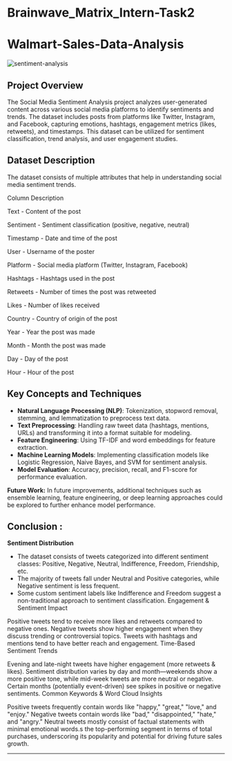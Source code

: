 # Brainwave_Matrix_Intern-Task2
# Walmart-Sales-Data-Analysis
![sentiment-analysis](https://github.com/user-attachments/assets/fe8c690b-584e-43d2-b52d-d2ca2f586268)

## Project Overview
The Social Media Sentiment Analysis project analyzes user-generated content across various social media platforms to identify sentiments and trends. The dataset includes posts from platforms like Twitter, Instagram, and Facebook, capturing emotions, hashtags, engagement metrics (likes, retweets), and timestamps. This dataset can be utilized for sentiment classification, trend analysis, and user engagement studies.

## Dataset Description
The dataset consists of multiple attributes that help in understanding social media sentiment trends.

Column	Description

Text  -	Content of the post

Sentiment  -	Sentiment classification (positive, negative, neutral)

Timestamp  -	Date and time of the post

User  - 	Username of the poster

Platform  -	Social media platform (Twitter, Instagram, Facebook)

Hashtags  - 	Hashtags used in the post

Retweets  - 	Number of times the post was retweeted

Likes  - 	Number of likes received

Country  -	Country of origin of the post

Year  - 	Year the post was made

Month  - 	Month the post was made

Day  - 	Day of the post

Hour  - 	Hour of the post

## Key Concepts and Techniques
- **Natural Language Processing (NLP)**: Tokenization, stopword removal, stemming, and lemmatization to preprocess text data.
- **Text Preprocessing**: Handling raw tweet data (hashtags, mentions, URLs) and transforming it into a format suitable for modeling.
- **Feature Engineering**: Using TF-IDF and word embeddings for feature extraction.
- **Machine Learning Models**: Implementing classification models like Logistic Regression, Naive Bayes, and SVM for sentiment analysis.
- **Model Evaluation**: Accuracy, precision, recall, and F1-score for performance evaluation.

**Future Work:**
In future improvements, additional techniques such as ensemble learning, feature engineering, or deep learning approaches could be explored to further enhance model performance.

## Conclusion :

**Sentiment Distribution**
* The dataset consists of tweets categorized into different sentiment classes: Positive, Negative, Neutral, Indifference, Freedom, Friendship, etc.
* The majority of tweets fall under Neutral and Positive categories, while Negative sentiment is less frequent.
* Some custom sentiment labels like Indifference and Freedom suggest a non-traditional approach to sentiment classification.
Engagement & Sentiment Impact

Positive tweets tend to receive more likes and retweets compared to negative ones.
Negative tweets show higher engagement when they discuss trending or controversial topics.
Tweets with hashtags and mentions tend to have better reach and engagement.
Time-Based Sentiment Trends

Evening and late-night tweets have higher engagement (more retweets & likes).
Sentiment distribution varies by day and month—weekends show a more positive tone, while mid-week tweets are more neutral or negative.
Certain months (potentially event-driven) see spikes in positive or negative sentiments.
Common Keywords & Word Cloud Insights

Positive tweets frequently contain words like "happy," "great," "love," and "enjoy."
Negative tweets contain words like "bad," "disappointed," "hate," and "angry."
Neutral tweets mostly consist of factual statements with minimal emotional words.s the top-performing segment in terms of total purchases, underscoring its popularity and potential for driving future sales growth.

---
